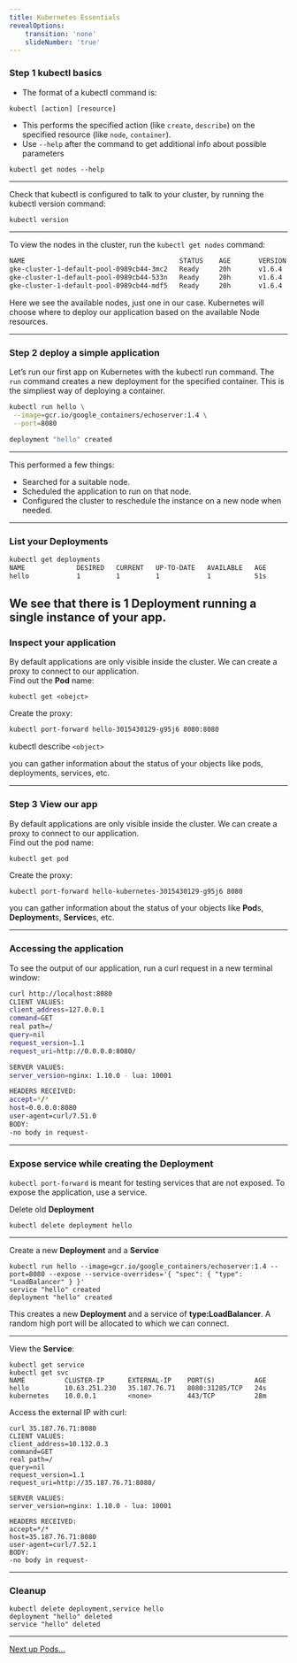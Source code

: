 ```yaml
---
title: Kubernetes Essentials
revealOptions:
    transition: 'none'
    slideNumber: 'true'
---
```


### Step 1 kubectl basics

* The format of a kubectl command is: 
```
kubectl [action] [resource]
```
* This performs the specified action  (like `create`, `describe`) on the specified resource (like `node`, `container`). 
* Use `--help` after the command to get additional info about possible parameters
```
kubectl get nodes --help
```

---

Check that kubectl is configured to talk to your cluster, by running the kubectl version command:
```bash
kubectl version
```

---

To view the nodes in the cluster, run the `kubectl get nodes` command:
```bash
NAME                                       STATUS    AGE       VERSION
gke-cluster-1-default-pool-0989cb44-3mc2   Ready     20h       v1.6.4
gke-cluster-1-default-pool-0989cb44-533n   Ready     20h       v1.6.4
gke-cluster-1-default-pool-0989cb44-mdf5   Ready     20h       v1.6.4
```

Here we see the available nodes, just one in our case. Kubernetes will choose where to deploy our application based on the available Node resources.

---

### Step 2 deploy a simple application 

Let’s run our first app on Kubernetes with the kubectl run command. The `run` command creates a new deployment for the specified container. This is the simpliest way of deploying a container.

```bash
kubectl run hello \
 --image=gcr.io/google_containers/echoserver:1.4 \
 --port=8080

deployment "hello" created
```

---

This performed a few things:
* Searched for a suitable node.
* Scheduled the application to run on that node.
* Configured the cluster to reschedule the instance on a new node when needed.

---

### List your **Deployment**s

```bash
kubectl get deployments
NAME             DESIRED   CURRENT   UP-TO-DATE   AVAILABLE   AGE
hello            1         1         1            1           51s
```

We see that there is 1 **Deployment** running a single instance of your app.
---

### Inspect your application

By default applications are only visible inside the cluster. We can create a proxy to connect to our application.  
Find out the **Pod** name:

```
kubectl get <obejct>
```

Create the proxy:

```bash
kubectl port-forward hello-3015430129-g95j6 8080:8080
```

kubectl describe `<object>`

you can gather information about the status of your objects like pods, deployments, services, etc.

---

### Step 3 View our app

By default applications are only visible inside the cluster. We can create a proxy to connect to our application.  
Find out the pod name:
```
kubectl get pod
```
Create the proxy:
```bash
kubectl port-forward hello-kubernetes-3015430129-g95j6 8080 
```
you can gather information about the status of your objects like **Pod**s, **Deployment**s, **Service**s, etc.

---

### Accessing the application

To see the output of our application, run a curl request in a new terminal window:
```bash
curl http://localhost:8080
CLIENT VALUES:
client_address=127.0.0.1
command=GET
real path=/
query=nil
request_version=1.1
request_uri=http://0.0.0.0:8080/

SERVER VALUES:
server_version=nginx: 1.10.0 - lua: 10001

HEADERS RECEIVED:
accept=*/*
host=0.0.0.0:8080
user-agent=curl/7.51.0
BODY:
-no body in request-
```

---

### Expose service while creating the **Deployment**

`kubectl port-forward` is meant for testing services that are not exposed. To expose the application, use a service.

Delete old **Deployment**

```
kubectl delete deployment hello
```

---

Create a new **Deployment** and a **Service**

```
kubectl run hello --image=gcr.io/google_containers/echoserver:1.4 --port=8080 --expose --service-overrides='{ "spec": { "type": "LoadBalancer" } }'
service "hello" created
deployment "hello" created
```

This creates a new **Deployment** and a service of **type:LoadBalancer**. A random high port will be allocated to which we can connect.

---

View the **Service**:

```
kubectl get service
kubectl get svc
NAME          CLUSTER-IP      EXTERNAL-IP    PORT(S)          AGE
hello         10.63.251.230   35.187.76.71   8080:31285/TCP   24s
kubernetes    10.0.0.1        <none>         443/TCP          28m
```
Access the external IP with curl:

```
curl 35.187.76.71:8080
CLIENT VALUES:
client_address=10.132.0.3
command=GET
real path=/
query=nil
request_version=1.1
request_uri=http://35.187.76.71:8080/

SERVER VALUES:
server_version=nginx: 1.10.0 - lua: 10001

HEADERS RECEIVED:
accept=*/*
host=35.187.76.71:8080
user-agent=curl/7.52.1
BODY:
-no body in request-
```

---

### Cleanup

```
kubectl delete deployment,service hello
deployment "hello" deleted
service "hello" deleted
```

----

[Next up Pods...](../03_pods.md)

